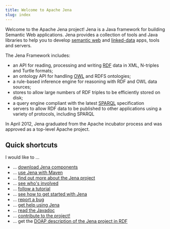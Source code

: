 ```yaml
---
title: Welcome to Apache Jena
slug: index
---
```


<!-- This page will not normally be seen. The javascript nav should ensure that the index.mdtext in the
     root directory will be seen instead of this one. Nevertheless, for safety this page should be a copy
     of /index.mdtext -->

Welcome to the Apache Jena project! Jena is a Java framework for building
Semantic Web applications.
Jena provides a collection of tools and Java libraries to help you
to develop [semantic web](http://www.w3.org/2001/sw/) and
[linked-data](http://linkeddata.org/) apps, tools and servers.

The Jena Framework includes:

* an API for reading, processing and writing [RDF](http://www.w3.org/RDF/) data in XML, N-triples and Turtle formats;
* an ontology API for handling [OWL](http://www.w3.org/standards/techs/owl#w3c_all) and RDFS ontologies;
* a rule-based inference engine for reasoning with RDF and OWL data sources;
* stores to allow large numbers of RDF triples to be efficiently stored on disk;
* a query engine compliant with the latest [SPARQL](http://www.w3.org/standards/semanticweb/query) specification
* servers to allow RDF data to be published to other applications using a variety
of protocols, including SPARQL

In April 2012, Jena graduated from the Apache incubator process and
was approved as a top-level Apache project.

## Quick shortcuts
I would like to ...

* ... [download Jena components](/download/index.cgi)
* ... [use Jena with Maven](/download/maven.html)
* ... [find out more about the Jena project](/about_jena/about.html)
* ... [see who's involved](/about_jena/team.html)
* ... [follow a tutorial](/tutorials/index.html)
* ... [see how to get started with Jena](/getting_started/index.html)
* ... [report a bug](/help_and_support/bugs_and_suggestions.html)
* ... [get help using Jena](/help_and_support/index.html)
* ... [read the Javadoc](/documentation/javadoc/)
* ... [contribute to the project!](/getting_involved/index.html)
* ... get the [DOAP description of the Jena project in RDF](/about_jena/jena.rdf)
